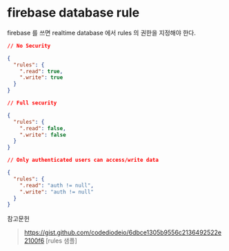 
# firebase database rule

firebase 를 쓰면 realtime database 에서 rules 의 권한을 지정해야 한다.

``` json
// No Security

{
  "rules": {
    ".read": true,
    ".write": true
  }
}

// Full security

{
  "rules": {
    ".read": false,
    ".write": false
  }
}

// Only authenticated users can access/write data

{
  "rules": {
    ".read": "auth != null",
    ".write": "auth != null"
  }
}

```

참고문헌
> https://gist.github.com/codediodeio/6dbce1305b9556c2136492522e2100f6 [rules 샘플]